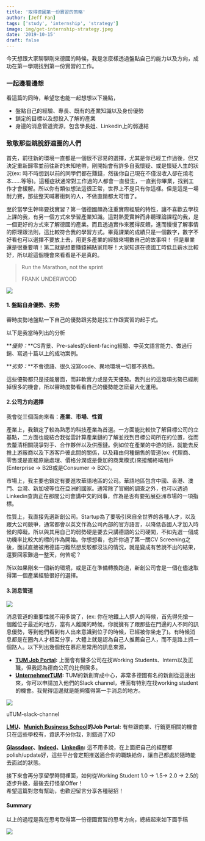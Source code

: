 ```yaml
---
title: '取得德國第一份實習的策略'
author: [Jeff Fan]
tags: ['study', 'internship', 'strategy']
image: img/get-internship-strategy.jpeg
date: '2019-10-15'
draft: false
---
```


今天想跟大家聊聊剛來德國的時候，我是怎麼樣透過盤點自己的能力以及方向，成功在第一學期找到第一份實習的工作。

### **一起邊看邊想**

看這篇的同時，希望您也能一起想想以下幾點，

- 盤點自己的經驗、專長、既有的產業知識以及身份優勢
- 鎖定的目標以及想投入了解的產業
- 身邊的消息管道資源，包含學長姐、Linkedin上的弱連結

### **致敬那些跳脫舒適圈的人們**

首先，前往新的環境一直都是一個很不容易的選擇，尤其是你已經工作過後，但又決定重新歸零並前往新的未知地帶，剛開始會有許多自我懷疑、或是懷疑人生的狀況(ex: 時不時想到以前的同學們都在賺錢，然後你自己現在不僅沒收入卻在燒老本……等等)。這種症狀通常對工作過的人都會一直發生，一直到你畢業，找到工作才會緩解。所以你有類似想法這很正常，世界上不是只有你這樣。但是這是一場耐力賽，那些整天喊著衝刺的人，不做直銷都太可惜了。

至於當學生幹嘛要找實習？第ㄧ個德國頗為注重實際經驗的特性，讓不喜歡去學校上課的我，有另一個方式來學習產業知識。這對熱愛實幹而非聽理論課程的我，是一個更好的方式來了解德國的產業。而且透過實作來獲得反饋，進而慢慢了解事情的原理跟法則，這比較符合我的學習方式。畢竟課業的成績只是一個數字，數字不好看也可以選擇不要放上去，用更多產業的經驗來場數自己的故事唄！ 但是畢業還是很重要唷！第二就是想要賺錢補貼家用呀！大家知道在德國工時低且薪水比較好，所以趁這個機會來看看是不是真的。

> Run the Marathon, not the sprint
> 
> FRANK UNDERWOOD

![](https://lh6.googleusercontent.com/Y6G0bMDMyr2uF40mptDv0k7v0rhNQ4MzuCbTTUZtF3n4Y6GcfC113D2JJD2XUJBhtlYD5PEsWjewy_W2W-7q0C_P6pAOozPZWcqwyVIi_pTHXM2IC2itbGysr2vIQRuOJPkeqOYj)

#### **1\. 盤點自身優勢、劣勢**

審時度勢地盤點一下自己的優勢跟劣勢是找工作跟實習的起手式。

以下是我當時列出的分析

**_優勢：_**CS背景、Pre-sales的client-facing經驗、中英文語言能力、做過行銷、寫過十篇以上的成功案例。

**_劣勢：_**不會德語、很久沒寫code、異地環境一切都不熟悉。

這些優勢都只是技能層面，而非軟實力或是先天優勢。我列出的這幾項劣勢已經刷掉很多的機會，所以審時度勢看看自己的優勢能怎麽最大化運用。

#### **2.公司方向選擇**

我會從三個面向來看：**產業**、**市場**、**性質**

產業上，我鎖定了較為熟悉的科技產業為首選。一方面能比較快了解目標公司的立基點，二方面也能結合我從雲計算產業鏈的了解並找到目標公司所在的位置，從而去釐清相關競爭對手、合作夥伴以及供應鏈。例如位在產業的中游的話，就能去反推上游廠商以及下游客戶彼此間的關係，以及藉由何種銷售的管道(ex: 代理商、零售或是直接原廠處理、價格分潤或是疊加的商業模式)來接觸終端用戶(Enterprise -> B2B或是Consumer -> B2C)。

市場上，我主要也鎖定有要進攻華語地區的公司。華語地區包含中國、香港、澳門、台灣、新加坡等位在亞洲的國家。通常除了官網的調查之外，也可以透過Linkedin查詢正在那間公司會講中文的同事，作為是否有要拓展亞洲市場的一項指標。

性質上，我直接先選新創公司。Startup為了要吸引來自全世界的各種人才，以及跟大公司競爭，通常都會以英文作為公司內部的官方語言，以降低各國人才加入時候的障礙。所以與其用自己的弱勢硬是要去只講德語的公司硬闖，不如先選一個成功機率比較大的標的作為開始。你想想看，也許你過了第一關CV Screening之後，面試直接被用德語刁難然想反駁都沒法的情況，就是變成有苦說不出的結果，還要回家難過一整天，何苦呢？

所以如果剛來一個新的環境，或是正在準備轉換跑道，新創公司會是一個在儘速取得第一個產業經驗很好的選擇。

#### **3.消息管道**

![](images/Big-Data-Quotes-Gordon-Gekko-1024x536.jpg)

消息管道的重要性就不用多說了，(ex: 你在地鐵上人擠人的時候，首先得先搶一個離位子最近的地方，當有人離開的時候，你就擁有了跟那些在門邊的人不同的訊息優勢，等到他們看到有人出來意識到位子的時候，已經被你坐走了)。有時候消息都是在圈內人才相互分享，大體上就是認為自己人推薦自己人，而不是路上抓一個路人。以下列出幾個我在慕尼黑常用的訊息來源，

- [**TUM Job Portal**](https://db.alumni.tum.de/jobs)**:** 上面會有蠻多公司在找Working Students、Intern以及正職，但我認為德商公司的比例居多。
- [**UnternehmerTUM**](https://www.unternehmertum.de/)**:** TUM的新創育成中心，非常多德國有名的新創從這邊出來，你可以申請加入他們的Slack channel，裡面有特別在找working student的機會。我覺得這邊就是能夠獲得第一手消息的地方。

![](https://lh5.googleusercontent.com/BxOAoPJDBpx1wsZBREY4dKxniRoQBcL0_Dt-f5s8YqB5t67uQE1OB6gatT_S5fKJpexhxP00IBb9v4K4uPUqXlILeFtKbKS8EAHbZGNE3PvYTO3EHM4imVJmYQ12mLnJGC14cUBW)

uTUM-slack-channel

[**LMU**](https://www.uni-muenchen.de/aktuelles/stellenangebote/index.html)**、**[**Munich Business School**](https://www.munich-business-school.de/de/services/career-center-studierende.html#c1094)**的Job Portal:** 有些跟商業、行銷更相關的機會只在這些學校有，資訊不分你我，別錯過了XD

[**Glassdoor**](https://www.glassdoor.de/index.htm)**、**[**Indeed**](https://de.indeed.com/?r=us)**、**[**Linkedin**](https://www.linkedin.com/feed/)**:** 這不用多說，在上面把自己的經歷都polish/update好，這些平台會定期推送適合你的職缺給你，讓自己都處於隨時能去面試的狀態。

接下來會再分享留學時間裡面，如何從Working Student 1.0 -> 1.5-> 2.0 -> 2.5的逐步升級，最後去打怪拿Offer！  
希望這篇對您有幫助，也歡迎留言分享各種秘招！

#### **Summary**

以上的過程是我在思考取得第一份德國實習的思考方向，總結起來如下面手稿

![](images/retro-first-internship-strategt-germany-1024x768.jpg)
